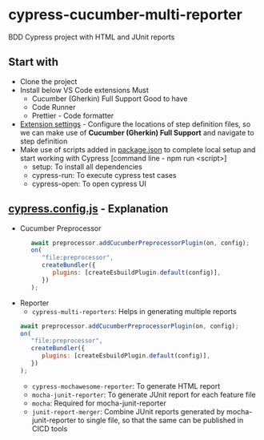 # cypress-cucumber-multi-reporter
BDD Cypress project with HTML and JUnit reports

## Start with
- Clone the project
- Install below VS Code extensions 
   Must
   - Cucumber (Gherkin) Full Support
   Good to have
   - Code Runner
   - Prettier - Code formatter
- [Extension settings](/.vscode/settings.json) - Configure the locations of step definition files, so we can make use of **Cucumber (Gherkin) Full Support** and navigate to step definition
- Make use of scripts added in [package.json](/package.json) to complete local setup and start working with Cypress
   [command line - npm run \<script>]
   - setup: To install all dependencies
   - cypress-run: To execute cypress test cases
   - cypress-open: To open cypress UI

## [cypress.config.js](/cypress.config.js) - Explanation
- Cucumber Preprocessor
   ```js
      await preprocessor.addCucumberPreprocessorPlugin(on, config);
      on(
         "file:preprocessor",
         createBundler({
            plugins: [createEsbuildPlugin.default(config)],
         })
      );
   ```
- Reporter
   - `cypress-multi-reporters`: Helps in generating multiple reports
   ```js
   await preprocessor.addCucumberPreprocessorPlugin(on, config);
   on(
      "file:preprocessor",
      createBundler({
         plugins: [createEsbuildPlugin.default(config)],
      })
   );
   ```
   - `cypress-mochawesome-reporter`: To generate HTML report
   - `mocha-junit-reporter`: To generate JUnit report for each feature file
   - `mocha`: Required for mocha-junit-reporter
   - `junit-report-merger`: Combine JUnit reports generated by mocha-junit-reporter to single file, so that the same can be published in CICD tools
